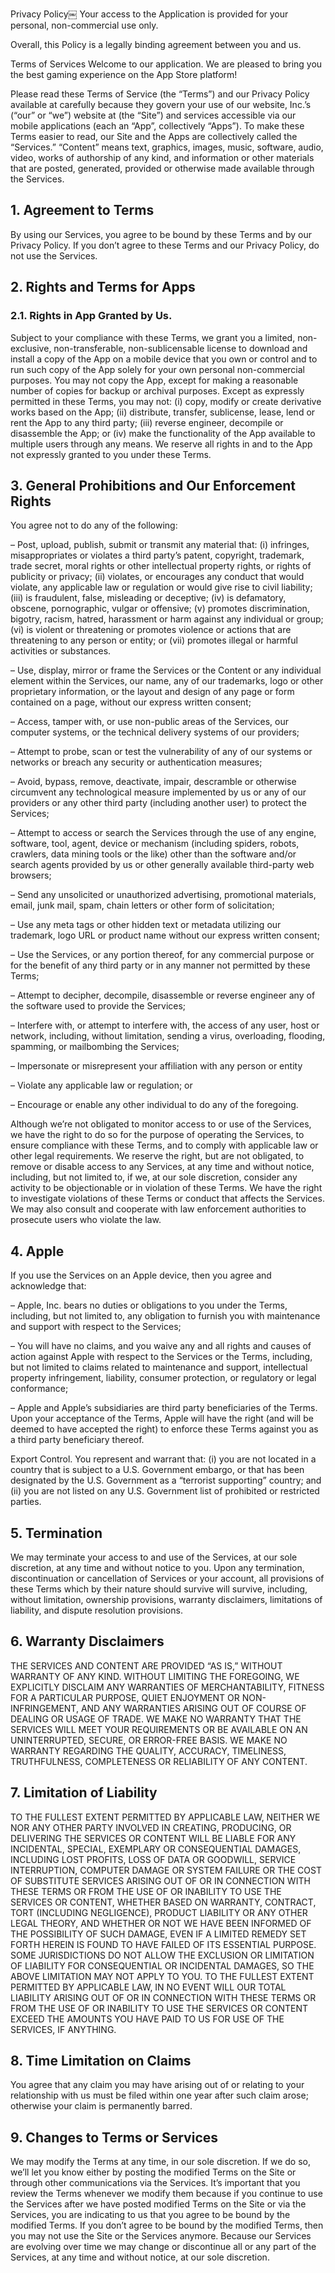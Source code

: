 Privacy Policy￼
Your access to the Application is provided for your personal, non-commercial use only. 

Overall, this Policy is a legally binding agreement between you and us.

Terms of Services
Welcome to our application. We are pleased to bring you the best gaming experience on the App Store platform!

Please read these Terms of Service (the “Terms”) and our Privacy Policy available at carefully because they govern your use of our website, Inc.’s (“our” or “we”) website at (the “Site”) and services accessible via our mobile applications (each an “App”, collectively “Apps”). To make these Terms easier to read, our Site and the Apps are collectively called the “Services.” “Content” means text, graphics, images, music, software, audio, video, works of authorship of any kind, and information or other materials that are posted, generated, provided or otherwise made available through the Services.

## 1. Agreement to Terms

By using our Services, you agree to be bound by these Terms and by our Privacy Policy. If you don’t agree to these Terms and our Privacy Policy, do not use the Services.

## 2. Rights and Terms for Apps

### 2.1. Rights in App Granted by Us.

Subject to your compliance with these Terms, we grant you a limited, non-exclusive, non-transferable, non-sublicensable license to download and install a copy of the App on a mobile device that you own or control and to run such copy of the App solely for your own personal non-commercial purposes. You may not copy the App, except for making a reasonable number of copies for backup or archival purposes. Except as expressly permitted in these Terms, you may not: (i) copy, modify or create derivative works based on the App; (ii) distribute, transfer, sublicense, lease, lend or rent the App to any third party; (iii) reverse engineer, decompile or disassemble the App; or (iv) make the functionality of the App available to multiple users through any means. We reserve all rights in and to the App not expressly granted to you under these Terms.

## 3. General Prohibitions and Our Enforcement Rights

You agree not to do any of the following:

– Post, upload, publish, submit or transmit any material that: (i) infringes, misappropriates or violates a third party’s patent, copyright, trademark, trade secret, moral rights or other intellectual property rights, or rights of publicity or privacy; (ii) violates, or encourages any conduct that would violate, any applicable law or regulation or would give rise to civil liability; (iii) is fraudulent, false, misleading or deceptive; (iv) is defamatory, obscene, pornographic, vulgar or offensive; (v) promotes discrimination, bigotry, racism, hatred, harassment or harm against any individual or group; (vi) is violent or threatening or promotes violence or actions that are threatening to any person or entity; or (vii) promotes illegal or harmful activities or substances.

– Use, display, mirror or frame the Services or the Content or any individual element within the Services, our name, any of our trademarks, logo or other proprietary information, or the layout and design of any page or form contained on a page, without our express written consent;

– Access, tamper with, or use non-public areas of the Services, our computer systems, or the technical delivery systems of our providers;

– Attempt to probe, scan or test the vulnerability of any of our systems or networks or breach any security or authentication measures;

– Avoid, bypass, remove, deactivate, impair, descramble or otherwise circumvent any technological measure implemented by us or any of our providers or any other third party (including another user) to protect the Services;

– Attempt to access or search the Services through the use of any engine, software, tool, agent, device or mechanism (including spiders, robots, crawlers, data mining tools or the like) other than the software and/or search agents provided by us or other generally available third-party web browsers;

– Send any unsolicited or unauthorized advertising, promotional materials, email, junk mail, spam, chain letters or other form of solicitation;

– Use any meta tags or other hidden text or metadata utilizing our trademark, logo URL or product name without our express written consent;

– Use the Services, or any portion thereof, for any commercial purpose or for the benefit of any third party or in any manner not permitted by these Terms;

– Attempt to decipher, decompile, disassemble or reverse engineer any of the software used to provide the Services;

– Interfere with, or attempt to interfere with, the access of any user, host or network, including, without limitation, sending a virus, overloading, flooding, spamming, or mailbombing the Services;

– Impersonate or misrepresent your affiliation with any person or entity

– Violate any applicable law or regulation; or

– Encourage or enable any other individual to do any of the foregoing.

Although we’re not obligated to monitor access to or use of the Services, we have the right to do so for the purpose of operating the Services, to ensure compliance with these Terms, and to comply with applicable law or other legal requirements. We reserve the right, but are not obligated, to remove or disable access to any Services, at any time and without notice, including, but not limited to, if we, at our sole discretion, consider any activity to be objectionable or in violation of these Terms. We have the right to investigate violations of these Terms or conduct that affects the Services. We may also consult and cooperate with law enforcement authorities to prosecute users who violate the law.

## 4. Apple

If you use the Services on an Apple device, then you agree and acknowledge that:

– Apple, Inc. bears no duties or obligations to you under the Terms, including, but not limited to, any obligation to furnish you with maintenance and support with respect to the Services;

– You will have no claims, and you waive any and all rights and causes of action against Apple with respect to the Services or the Terms, including, but not limited to claims related to maintenance and support, intellectual property infringement, liability, consumer protection, or regulatory or legal conformance;

– Apple and Apple’s subsidiaries are third party beneficiaries of the Terms. Upon your acceptance of the Terms, Apple will have the right (and will be deemed to have accepted the right) to enforce these Terms against you as a third party beneficiary thereof.

Export Control. You represent and warrant that: (i) you are not located in a country that is subject to a U.S. Government embargo, or that has been designated by the U.S. Government as a “terrorist supporting” country; and (ii) you are not listed on any U.S. Government list of prohibited or restricted parties.

## 5. Termination

We may terminate your access to and use of the Services, at our sole discretion, at any time and without notice to you. Upon any termination, discontinuation or cancellation of Services or your account, all provisions of these Terms which by their nature should survive will survive, including, without limitation, ownership provisions, warranty disclaimers, limitations of liability, and dispute resolution provisions.

## 6. Warranty Disclaimers

THE SERVICES AND CONTENT ARE PROVIDED “AS IS,” WITHOUT WARRANTY OF ANY KIND. WITHOUT LIMITING THE FOREGOING, WE EXPLICITLY DISCLAIM ANY WARRANTIES OF MERCHANTABILITY, FITNESS FOR A PARTICULAR PURPOSE, QUIET ENJOYMENT OR NON-INFRINGEMENT, AND ANY WARRANTIES ARISING OUT OF COURSE OF DEALING OR USAGE OF TRADE. WE MAKE NO WARRANTY THAT THE SERVICES WILL MEET YOUR REQUIREMENTS OR BE AVAILABLE ON AN UNINTERRUPTED, SECURE, OR ERROR-FREE BASIS. WE MAKE NO WARRANTY REGARDING THE QUALITY, ACCURACY, TIMELINESS, TRUTHFULNESS, COMPLETENESS OR RELIABILITY OF ANY CONTENT.

## 7. Limitation of Liability

TO THE FULLEST EXTENT PERMITTED BY APPLICABLE LAW, NEITHER WE NOR ANY OTHER PARTY INVOLVED IN CREATING, PRODUCING, OR DELIVERING THE SERVICES OR CONTENT WILL BE LIABLE FOR ANY INCIDENTAL, SPECIAL, EXEMPLARY OR CONSEQUENTIAL DAMAGES, INCLUDING LOST PROFITS, LOSS OF DATA OR GOODWILL, SERVICE INTERRUPTION, COMPUTER DAMAGE OR SYSTEM FAILURE OR THE COST OF SUBSTITUTE SERVICES ARISING OUT OF OR IN CONNECTION WITH THESE TERMS OR FROM THE USE OF OR INABILITY TO USE THE SERVICES OR CONTENT, WHETHER BASED ON WARRANTY, CONTRACT, TORT (INCLUDING NEGLIGENCE), PRODUCT LIABILITY OR ANY OTHER LEGAL THEORY, AND WHETHER OR NOT WE HAVE BEEN INFORMED OF THE POSSIBILITY OF SUCH DAMAGE, EVEN IF A LIMITED REMEDY SET FORTH HEREIN IS FOUND TO HAVE FAILED OF ITS ESSENTIAL PURPOSE. SOME JURISDICTIONS DO NOT ALLOW THE EXCLUSION OR LIMITATION OF LIABILITY FOR CONSEQUENTIAL OR INCIDENTAL DAMAGES, SO THE ABOVE LIMITATION MAY NOT APPLY TO YOU. TO THE FULLEST EXTENT PERMITTED BY APPLICABLE LAW, IN NO EVENT WILL OUR TOTAL LIABILITY ARISING OUT OF OR IN CONNECTION WITH THESE TERMS OR FROM THE USE OF OR INABILITY TO USE THE SERVICES OR CONTENT EXCEED THE AMOUNTS YOU HAVE PAID TO US FOR USE OF THE SERVICES, IF ANYTHING.

## 8. Time Limitation on Claims

You agree that any claim you may have arising out of or relating to your relationship with us must be filed within one year after such claim arose; otherwise your claim is permanently barred.

## 9. Changes to Terms or Services

We may modify the Terms at any time, in our sole discretion. If we do so, we’ll let you know either by posting the modified Terms on the Site or through other communications via the Services. It’s important that you review the Terms whenever we modify them because if you continue to use the Services after we have posted modified Terms on the Site or via the Services, you are indicating to us that you agree to be bound by the modified Terms. If you don’t agree to be bound by the modified Terms, then you may not use the Site or the Services anymore. Because our Services are evolving over time we may change or discontinue all or any part of the Services, at any time and without notice, at our sole discretion.